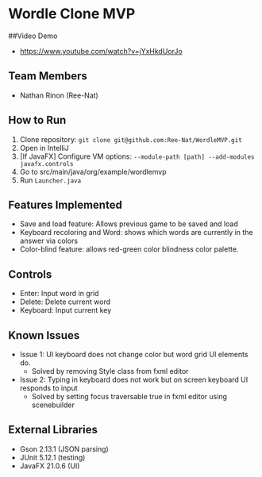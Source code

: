 # Wordle Clone MVP

##Video Demo 
- https://www.youtube.com/watch?v=jYxHkdUorJo

## Team Members
- Nathan Rinon (Ree-Nat)

## How to Run
1. Clone repository: `git clone git@github.com:Ree-Nat/WordleMVP.git`
2. Open in IntelliJ
3. [If JavaFX] Configure VM options: `--module-path [path] --add-modules javafx.controls`
4. Go to src/main/java/org/example/wordlemvp
5. Run `Launcher.java`

## Features Implemented
- Save and load feature: Allows previous game to be saved and load
- Keyboard recoloring and Word: shows which words are currently in the answer via colors
- Color-blind feature: allows red-green color blindness color palette.

## Controls
- Enter: Input word in grid
- Delete: Delete current word
- Keyboard: Input current key

## Known Issues
- Issue 1: UI keyboard does not change color but word grid UI elements do.
  - Solved by removing Style class from fxml editor
- Issue 2: Typing in keyboard does not work but on screen keyboard UI responds
 to input
  - Solved by setting focus traversable true in fxml editor using scenebuilder

## External Libraries
- Gson 2.13.1 (JSON parsing)
- JUnit 5.12.1 (testing)
- JavaFX 21.0.6 (UI)

